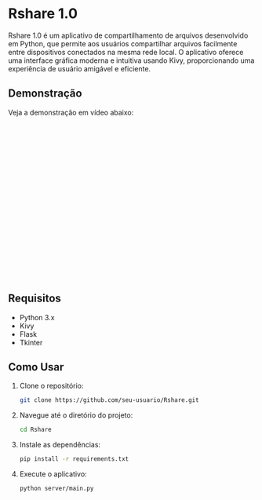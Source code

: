 # Rshare 1.0

Rshare 1.0 é um aplicativo de compartilhamento de arquivos desenvolvido em Python, que permite aos usuários compartilhar arquivos facilmente entre dispositivos conectados na mesma rede local. O aplicativo oferece uma interface gráfica moderna e intuitiva usando Kivy, proporcionando uma experiência de usuário amigável e eficiente.

## Demonstração

Veja a demonstração em vídeo abaixo:

<div align="center">
    <iframe width="560" height="315" src="" frameborder="0" allow="accelerometer; autoplay; encrypted-media; gyroscope; picture-in-picture" allowfullscreen></iframe>
</div>

## Requisitos

- Python 3.x
- Kivy
- Flask
- Tkinter

## Como Usar

1. Clone o repositório:
    ```bash
    git clone https://github.com/seu-usuario/Rshare.git
    ```
2. Navegue até o diretório do projeto:
    ```bash
    cd Rshare
    ```
3. Instale as dependências:
    ```bash
    pip install -r requirements.txt
    ```
4. Execute o aplicativo:
    ```bash
    python server/main.py
    ```

